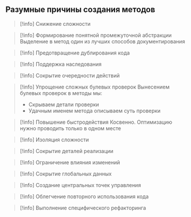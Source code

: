 ## Разумные причины создания методов

>[!info] Снижение сложности

>[!info] Формирование понятной промежуточной абстракции
>Выделение в метод один из лучших способов документирования

>[!info] Предотвращение дублирования кода

>[!info] Поддержка наследования

>[!info] Сокрытие очередности действий

>[!info] Упрощение сложных булевых проверок
>Вынесением булевых проверок в методы мы:
>* Скрываем детали проверки
>* Удачным именем метода описываем суть проверки

>[!info] Повышение быстродействия
>Косвенно. Оптимизацию нужно проводить только в одном месте

>[!info] Изоляция сложности

>[!info] Сокрытие деталей реализации

>[!info] Ограничение влияния изменений

>[!info] Сокрытие глобальных данных

>[!info] Создание центральных точек управления

>[!info] Облегчение повторного использования кода

>[!info] Выполнение специфического рефакторинга
